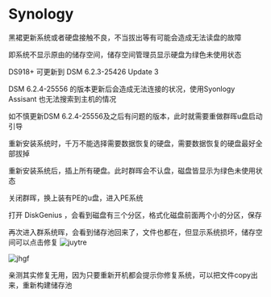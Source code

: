# Synology

黑裙更新系统或者硬盘接触不良，不当拔出等有可能会造成无法读盘的故障

即系统不显示原由的储存空间，储存空间管理员显示硬盘为绿色未使用状态

DS918+ 可更新到 DSM 6.2.3-25426 Update 3 

DSM 6.2.4-25556 的版本更新后会造成无法连接的状况，使用Syonlogy Assisant 也无法搜索到主机的情况

如不慎更新DSM 6.2.4-25556及之后有问题的版本，此时就需要重做群晖u盘启动引导

重新安装系统时，千万不能选择需要数据恢复的硬盘，需要数据恢复的硬盘最好全部拔掉

重新安装系统后，插上所有硬盘。此时群晖会不认盘，磁盘皆显示为绿色未使用状态

关闭群晖，换上装有PE的u盘，进入PE系统

打开 DiskGenius ，会看到磁盘有三个分区，格式化磁盘前面两个小的分区，保存

再次进入群系统晖，会看到储存池回来了，文件也都在，但显示系统损坏，储存空间可以点击修复
![juytre](https://user-images.githubusercontent.com/59044398/117589846-c8de8300-b15e-11eb-84e7-261265b0aae5.PNG)

![jhgf](https://user-images.githubusercontent.com/59044398/117589844-c1b77500-b15e-11eb-9257-33d447ee5a8c.PNG)


亲测其实修复无用，因为只要重新开机都会提示你修复系统，可以把文件copy出来，重新构建储存池
